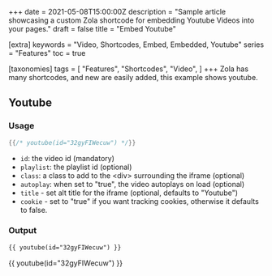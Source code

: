 +++
date = 2021-05-08T15:00:00Z
description = "Sample article showcasing a custom Zola shortcode for embedding Youtube Videos into your pages."
draft = false
title = "Embed Youtube"

[extra]
keywords = "Video, Shortcodes, Embed, Embedded, Youtube"
series = "Features"
toc = true

[taxonomies]
tags = [
    "Features",
    "Shortcodes",
    "Video",
]
+++
Zola has many shortcodes, and new are easily added, this example shows youtube.

<!-- more -->

## Youtube

### Usage

```rs
{{/* youtube(id="32gyFIWecuw") */}}
```

- `id`: the video id (mandatory)
- `playlist`: the playlist id (optional)
- `class`: a class to add to the &lt;div&gt; surrounding the iframe (optional)
- `autoplay`: when set to "true", the video autoplays on load (optional)
- `title` - set alt title for the iframe (optional, defaults to "Youtube")
- `cookie` - set to "true" if you want tracking cookies, otherwise it defaults to false.

### Output

```html
{{ youtube(id="32gyFIWecuw") }}
```
{{ youtube(id="32gyFIWecuw") }}
